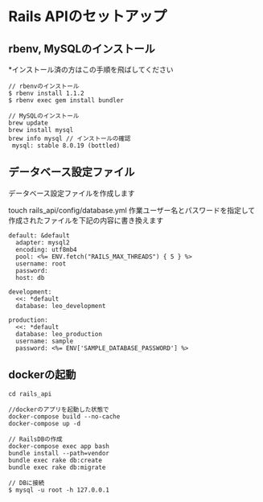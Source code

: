 # Rails APIのセットアップ

## rbenv, MySQLのインストール

*インストール済の方はこの手順を飛ばしてください

```
// rbenvのインストール
$ rbenv install 1.1.2
$ rbenv exec gem install bundler
```
```
// MySQLのインストール 
brew update
brew install mysql
brew info mysql // インストールの確認
 mysql: stable 8.0.19 (bottled)
```

## データベース設定ファイル
データベース設定ファイルを作成します

touch rails_api/config/database.yml
作業ユーザー名とパスワードを指定して作成されたファイルを下記の内容に書き換えます

```
default: &default
  adapter: mysql2
  encoding: utf8mb4
  pool: <%= ENV.fetch("RAILS_MAX_THREADS") { 5 } %>
  username: root
  password: 
  host: db

development:
  <<: *default
  database: leo_development

production:
  <<: *default
  database: leo_production
  username: sample
  password: <%= ENV['SAMPLE_DATABASE_PASSWORD'] %>
```

## dockerの起動

```
cd rails_api

//dockerのアプリを起動した状態で
docker-compose build --no-cache
docker-compose up -d

// RailsDBの作成
docker-compose exec app bash
bundle install --path=vendor
bundle exec rake db:create
bundle exec rake db:migrate
```

```
// DBに接続
$ mysql -u root -h 127.0.0.1
```

